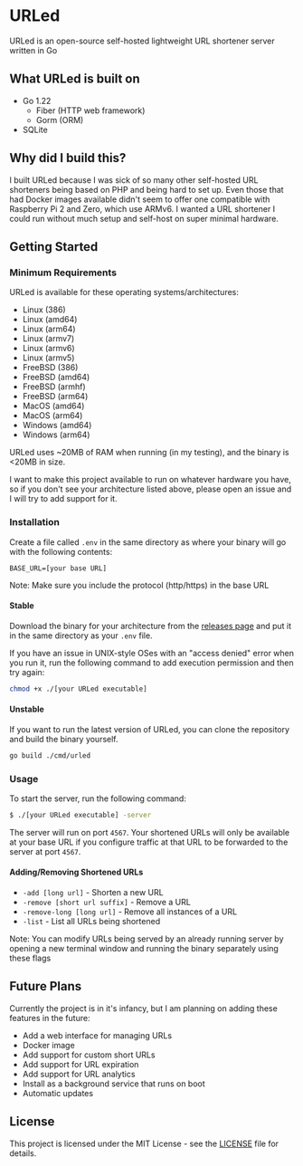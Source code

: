 # URLed

URLed is an open-source self-hosted lightweight URL shortener server written in Go

## What URLed is built on

- Go 1.22
    - Fiber (HTTP web framework)
    - Gorm (ORM)
- SQLite

## Why did I build this?

I built URLed because I was sick of so many other self-hosted URL shorteners being based on PHP and being hard to set
up. Even those that had Docker images available didn't seem to offer one compatible with Raspberry Pi 2 and Zero, which use ARMv6. I wanted a URL shortener 
I could run without much setup and self-host on super minimal hardware.

## Getting Started

### Minimum Requirements

URLed is available for these operating systems/architectures:

- Linux (386)
- Linux (amd64)
- Linux (arm64)
- Linux (armv7)
- Linux (armv6)
- Linux (armv5)
- FreeBSD (386)
- FreeBSD (amd64)
- FreeBSD (armhf)
- FreeBSD (arm64)
- MacOS (amd64)
- MacOS (arm64)
- Windows (amd64)
- Windows (arm64)

URLed uses ~20MB of RAM when running (in my testing), and the binary is <20MB in size.

I want to make this project available to run on whatever hardware you have, so if you don't see your architecture
listed above, please open an issue and I will try to add support for it.

### Installation

Create a file called `.env` in the same directory as where your binary will go with the following contents:

```BASE_URL=[your base URL]```

Note: Make sure you include the protocol (http/https) in the base URL

#### Stable

Download the binary for your architecture from the [releases page](https://github.com/masoncfrancis/urled/releases)
and put it in the same directory as your `.env` file.

If you have an issue in UNIX-style OSes with an "access denied" error when you run it, run the following command to add execution permission
and then try again:

```bash
chmod +x ./[your URLed executable]
```

#### Unstable

If you want to run the latest version of URLed, you can clone the repository and build the binary yourself.

```bash
go build ./cmd/urled
```

### Usage

To start the server, run the following command:

```bash
$ ./[your URLed executable] -server
```

The server will run on port `4567`. Your shortened URLs will only be available at your base URL if
you configure traffic at that URL to be forwarded to the server at port `4567`.

#### Adding/Removing Shortened URLs

- `-add [long url]` - Shorten a new URL
- `-remove [short url suffix]` - Remove a URL
- `-remove-long [long url]` - Remove all instances of a URL
- `-list` - List all URLs being shortened

Note: You can modify URLs being served by an already running server by opening a new terminal window and running
the binary separately using these flags

## Future Plans

Currently the project is in it's infancy, but I am planning on adding these features in the future:

- Add a web interface for managing URLs
- Docker image
- Add support for custom short URLs
- Add support for URL expiration
- Add support for URL analytics
- Install as a background service that runs on boot
- Automatic updates

## License

This project is licensed under the MIT License - see the [LICENSE](LICENSE) file for details.
